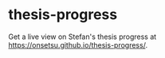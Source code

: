 # thesis-progress

Get a live view on Stefan's thesis progress at https://onsetsu.github.io/thesis-progress/.

